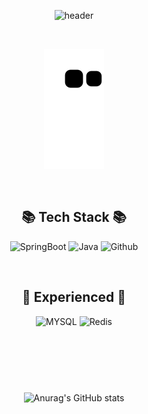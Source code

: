 <!--
**KimKiHyun0206/KimKiHyun0206** is a ✨ _special_ ✨ repository because its `README.md` (this file) appears on your GitHub profile.

Here are some ideas to get you started:

- 🔭 I’m currently working on ...
- 🌱 I’m currently learning ...
- 👯 I’m looking to collaborate on ...
- 🤔 I’m looking for help with ...
- 💬 Ask me about ...
- 📫 How to reach me: ...
- 😄 Pronouns: ...
- ⚡ Fun fact: ...
-->

<div align="center">


![header](https://capsule-render.vercel.app/api?type=cylinder&color=000000&height=150&section=header&text=KimKiHyun&fontColor=ffffff&fontSize=70&animation=fadeIn&fontAlignY=55)

<br>

![snake gif](https://github.com/KimKiHyun0206/KimKiHyun0206/blob/output/github-contribution-grid-snake.svg)

<br>


## 📚 Tech Stack 📚

<p>
      <img src="https://img.shields.io/badge/SpringBoot-%236DB33F.svg?style=for-the-badge&logo=Spring Boot&logoColor=white" alt="SpringBoot"/>
      <img src="https://img.shields.io/badge/JAVA-007396?style=for-the-badge&logo=java&logoColor=red" alt="Java">
      <img src="https://img.shields.io/badge/github-181717?style=for-the-badge&logo=github&logoColor=white" alt="Github">
</p>
<br>


## 📝 Experienced 📝

<p>
      <img src="https://img.shields.io/badge/mysql-%2300f.svg?style=for-the-badge&logo=mysql&logoColor=white" alt="MYSQL"/>
      <img src="https://img.shields.io/badge/redis-%23DD0031.svg?style=for-the-badge&logo=redis&logoColor=white" alt="Redis"/>
</p>

<br>



<div style="padding: 60px">

![Anurag's GitHub stats](https://github-readme-stats.vercel.app/api?username=KimKiHyun0206&show_icons=true&theme=tokyonight)

</div>

</div>

